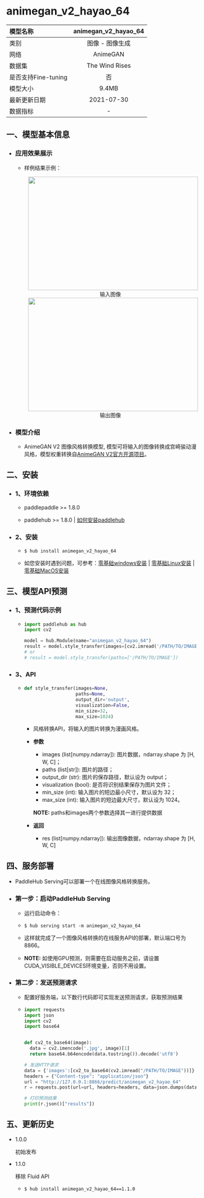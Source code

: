 # animegan_v2_hayao_64

|模型名称|animegan_v2_hayao_64|
| :--- | :---: |
|类别|图像 - 图像生成|
|网络|AnimeGAN|
|数据集|The Wind Rises|
|是否支持Fine-tuning|否|
|模型大小|9.4MB|
|最新更新日期|2021-07-30|
|数据指标|-|


## 一、模型基本信息

- ### 应用效果展示
  - 样例结果示例：
    <p align="center">
    <img src="https://ai-studio-static-online.cdn.bcebos.com/bd002c4bb6a7427daf26988770bb18648b7d8d2bfd6746bfb9a429db4867727f"  width = "450" height = "300" hspace='10'/>
    <br />
    输入图像
    <br />
    <img src="https://ai-studio-static-online.cdn.bcebos.com/49620341f1fe4f00af4d93c22694897a1ae578a235844a1db1bbb4bd37bf750b"  width = "450" height = "300" hspace='10'/>
    <br />
    输出图像
     <br />
    </p>

- ### 模型介绍

  - AnimeGAN V2 图像风格转换模型, 模型可将输入的图像转换成宫崎骏动漫风格，模型权重转换自[AnimeGAN V2官方开源项目](https://github.com/TachibanaYoshino/AnimeGANv2)。


## 二、安装

- ### 1、环境依赖  

  - paddlepaddle >= 1.8.0  

  - paddlehub >= 1.8.0  | [如何安装paddlehub](../../../../docs/docs_ch/get_start/installation.rst)

- ### 2、安装

  - ```shell
    $ hub install animegan_v2_hayao_64
    ```
  - 如您安装时遇到问题，可参考：[零基础windows安装](../../../../docs/docs_ch/get_start/windows_quickstart.md)
 | [零基础Linux安装](../../../../docs/docs_ch/get_start/linux_quickstart.md) | [零基础MacOS安装](../../../../docs/docs_ch/get_start/mac_quickstart.md)

## 三、模型API预测

- ### 1、预测代码示例

  - ```python
    import paddlehub as hub
    import cv2

    model = hub.Module(name="animegan_v2_hayao_64")
    result = model.style_transfer(images=[cv2.imread('/PATH/TO/IMAGE')])
    # or
    # result = model.style_transfer(paths=['/PATH/TO/IMAGE'])
    ```

- ### 3、API

  - ```python
    def style_transfer(images=None,
                       paths=None,
                       output_dir='output',
                       visualization=False,
                       min_size=32,
                       max_size=1024)
    ```

    - 风格转换API，将输入的图片转换为漫画风格。

    - **参数**

      - images (list\[numpy.ndarray\]): 图片数据，ndarray.shape 为 \[H, W, C\]；<br/>
      - paths (list\[str\]): 图片的路径；<br/>
      - output\_dir (str): 图片的保存路径，默认设为 output；<br/>
      - visualization (bool): 是否将识别结果保存为图片文件；<br/>
      - min\_size (int): 输入图片的短边最小尺寸，默认设为 32；<br/>
      - max\_size (int): 输入图片的短边最大尺寸，默认设为 1024。

      **NOTE:** paths和images两个参数选择其一进行提供数据

    - **返回**
      - res (list\[numpy.ndarray\]): 输出图像数据，ndarray.shape 为 \[H, W, C\]


## 四、服务部署

- PaddleHub Serving可以部署一个在线图像风格转换服务。

- ### 第一步：启动PaddleHub Serving

  - 运行启动命令：
  - ```shell
    $ hub serving start -m animegan_v2_hayao_64
    ```

  - 这样就完成了一个图像风格转换的在线服务API的部署，默认端口号为8866。

  - **NOTE:** 如使用GPU预测，则需要在启动服务之前，请设置CUDA\_VISIBLE\_DEVICES环境变量，否则不用设置。

- ### 第二步：发送预测请求

  - 配置好服务端，以下数行代码即可实现发送预测请求，获取预测结果

  - ```python
    import requests
    import json
    import cv2
    import base64


    def cv2_to_base64(image):
      data = cv2.imencode('.jpg', image)[1]
      return base64.b64encode(data.tostring()).decode('utf8')

    # 发送HTTP请求
    data = {'images':[cv2_to_base64(cv2.imread("/PATH/TO/IMAGE"))]}
    headers = {"Content-type": "application/json"}
    url = "http://127.0.0.1:8866/predict/animegan_v2_hayao_64"
    r = requests.post(url=url, headers=headers, data=json.dumps(data))

    # 打印预测结果
    print(r.json()["results"])
    ```


## 五、更新历史

* 1.0.0

  初始发布

* 1.1.0

  移除 Fluid API

  - ```shell
    $ hub install animegan_v2_hayao_64==1.1.0
    ```
